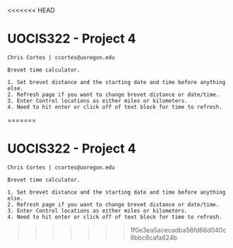 <<<<<<< HEAD
# UOCIS322 - Project 4 #
```
Chris Cortes | ccortes@uoregon.edu

Brevet time calculator.

1. Set brevet distance and the starting date and time before anything else.
2. Refresh page if you want to change brevet distance or date/time.
3. Enter Control locations as either miles or kilometers.
4. Need to hit enter or click off of text block for time to refresh.

```
=======
# UOCIS322 - Project 4 #
```
Chris Cortes | ccortes@uoregon.edu

Brevet time calculator.

1. Set brevet distance and the starting date and time before anything else.
2. Refresh page if you want to change brevet distance or date/time.
3. Enter Control locations as either miles or kilometers.
4. Need to hit enter or click off of text block for time to refresh.

```
>>>>>>> 1f0e3ea5acecadba56fd66d040c9bbc8cafa624b
